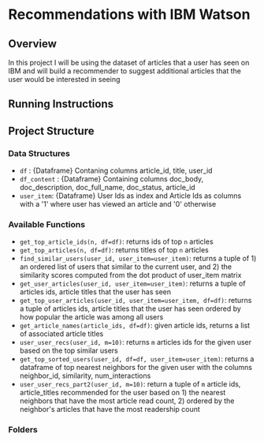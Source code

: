# Recommendations with IBM Watson

## Overview
In this project I will be using the dataset of articles that a user has seen on IBM and will build a recommender to suggest additional articles that the user would be interested in seeing

## Running Instructions

## Project Structure
### Data Structures
- `df` : {Dataframe} Contaning columns article_id, title, user_id
- `df_content` : {Dataframe} Containing columns doc_body, doc_description, doc_full_name, doc_status, article_id
- `user_item`: {Dataframe} User Ids as index and Article Ids as columns with a '1' where user has viewed an article and '0' otherwise

### Available Functions
- `get_top_article_ids(n, df=df)`: returns ids of top `n` articles
- `get_top_articles(n, df=df)`: returns titles of top `n` articles
- `find_similar_users(user_id, user_item=user_item)`: returns a tuple of 1) an ordered list of users that similar to the current user, and 2) the similarity scores computed from the dot product of user_item matrix
- `get_user_articles(user_id, user_item=user_item)`: returns a tuple of articles ids, article titles that the user has seen
- `get_top_user_articles(user_id, user_item=user_item, df=df)`: returns a tuple of articles ids, article titles that the user has seen ordered by how popular the article was among all users
- `get_article_names(article_ids, df=df)`: given article ids, returns a list of associated article titles
- `user_user_recs(user_id, m=10)`: returns `m` articles ids for the given user based on the top similar users
- `get_top_sorted_users(user_id, df=df, user_item=user_item)`: returns a dataframe of top nearest neighbors for the given user with the columns neighbor_id, similarity, num_interactions
- `user_user_recs_part2(user_id, m=10)`: return a tuple of `m` article ids, article_titles recommended for the user based on 1) the nearest neighbors that have the most article read count, 2) ordered by the neighbor's articles that have the most readership count

### Folders